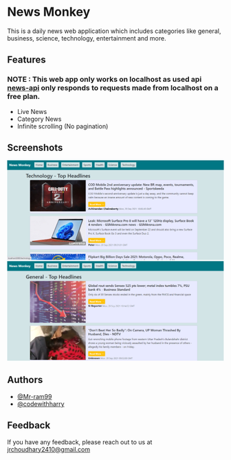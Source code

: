 
# News Monkey 
This is a daily news web application which includes categories like general, business, science, technology, entertainment and more.

## Features
### NOTE : This web app only works on localhost as used api [news-api](https://newsapi.org/) only responds to requests made from localhost on a free plan.
- Live News
- Category News
- Infinite scrolling (No pagination)

  
## Screenshots

![](/src/Screenshots/General.PNG)
![](/src/Screenshots/Technology.PNG)

  
## Authors

- [@Mr-ram99](https://github.com/Mr-ram99)
- [@codewithharry](https://github.com/CodeWithHarry)

  
## Feedback

If you have any feedback, please reach out to us at jrchoudhary2410@gmail.com

  